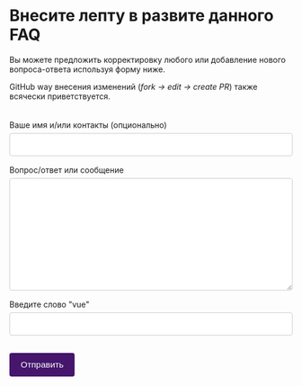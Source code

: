 # Внесите лепту в развите данного FAQ

<p>Вы можете предложить корректировку любого или добавление нового вопроса-ответа используя форму ниже.</p>
<p>GitHub way внесения изменений (<i>fork -> edit -> create PR</i>) также всячески приветствуется.</p>

<div class="form-container" action="action_page.php">
  <label for="fname">Ваше имя и/или контакты (опционально)</label>
  <input id="fname" v-model="form.name" type="text" name="firstname" placeholder="" />
  <label for="subject">Вопрос/ответ или сообщение</label>
  <textarea id="subject" v-model="form.message" name="subject" placeholder=""></textarea>
  <label for="check">Введите слово "vue"</label>
  <input id="check" v-model="form.check" type="text" name="check" placeholder="" />
  <input ref="submit" type="submit" value="Отправить" @click="submitForm" />
</div>

<script setup>
import { ref } from "vue";
// import Message from "vue-m-message";
// import SectionHeader from "../components/SectionHeader.vue";
// import { sendMessage } from "@/utils/messaging";
// import "vue-m-message/dist/style.css";

const submit = ref();
const form = ref({ name: "", email: "", message: "", check: "" });

async function submitForm() {
  submit.value.setAttribute("disabled", true);
  if (form.value.check === "vue") {    
    const text = `Сообщение с сайта Vue FAQ:\n\n
      Имя:${form.value.name}\n
      ${form.value.message}`;

    const response = await fetch(
      "https://api.telegram.org/bot5025156465:AAGb9Ke5_Xv8cJRRt9sjv_ZfLyHPkQ224rE/sendMessage",
      {
        method: "POST",
        headers: {
          "Content-Type": "application/json;charset=utf-8",
        },
        body: JSON.stringify({
          chat_id: "333530662",
          text,
        }),
      },
    );
    if (response) {
      form.value = { name: "", email: "", message: "", check: "" };
    }
  }
  else {
    alert("Неверное проверочное слово");
  }

  submit.value.removeAttribute("disabled");
}
</script>

<style>
.form-container {
  border-radius: 5px;
  padding: 20px 0;
}
input[type="text"],
textarea {
  width: 100%;
  padding: 12px;
  border: 1px solid #ccc;
  outline-color: #ccc;
  border-radius: 4px;
  box-sizing: border-box;
  margin-top: 6px;
  margin-bottom: 16px;
  resize: vertical;
  transition: 0.8s;
}

input[type="text"]:focus,
textarea:focus,
input[type="text"]:focus-visible,
textarea:focus-visible {
  outline-color: #6e478e;
}
textarea {
  height: 200px;
}

  /* Style the submit button with a specific background color etc */
input[type="submit"] {
  background-color: #45166b;
  color: white;
  font-size: 1.1em;
  padding: 12px 20px;
  margin-top: 1em;
  border: none;
  border-radius: 4px;
  cursor: pointer;
  transition: all 0.3s ease-in-out;
}

input[type="submit"]:hover {
  background-color: #6e478e;
}

input[type="submit"]&[disabled] {
  opacity: 0.5;
  cursor: unset;
}

input[type="submit"]&[disabled]:hover {
  background-color: #45166b;
}
</style>
